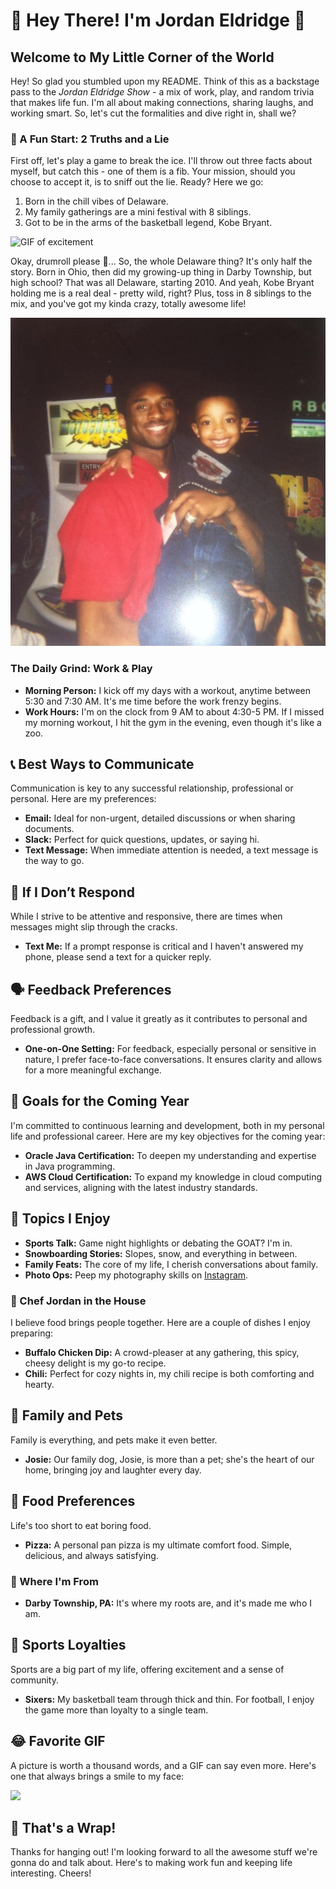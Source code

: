 # 🌟 Hey There! I'm Jordan Eldridge 🌟

## Welcome to My Little Corner of the World

Hey! So glad you stumbled upon my README. Think of this as a backstage pass to the *Jordan Eldridge Show* - a mix of work, play, and random trivia that makes life fun. I'm all about making connections, sharing laughs, and working smart. So, let's cut the formalities and dive right in, shall we?

### 🎲 A Fun Start: 2 Truths and a Lie
First off, let's play a game to break the ice. I'll throw out three facts about myself, but catch this - one of them is a fib. Your mission, should you choose to accept it, is to sniff out the lie. Ready? Here we go:

1. Born in the chill vibes of Delaware.
2. My family gatherings are a mini festival with 8 siblings.
3. Got to be in the arms of the basketball legend, Kobe Bryant.

![GIF of excitement](https://media4.giphy.com/media/DOEXrsUpJ6IIP0GfM9/200.gif?cid=6104955enoqzvst5iqhm3h1wpje5919uesax36r0lyv5c6wi&ep=v1_gifs_translate&rid=200.gif&ct=g)


Okay, drumroll please 🥁... So, the whole Delaware thing? It's only half the story. Born in Ohio, then did my growing-up thing in Darby Township, but high school? That was all Delaware, starting 2010. And yeah, Kobe Bryant holding me is a real deal - pretty wild, right? Plus, toss in 8 siblings to the mix, and you've got my kinda crazy, totally awesome life!

![](https://github.com/HeirJordan3/CodeDifferently_README/blob/main/assets/Kobe.JPG?raw=true)


### The Daily Grind: Work & Play
- **Morning Person:** I kick off my days with a workout, anytime between 5:30 and 7:30 AM. It's me time before the work frenzy begins.
- **Work Hours:** I'm on the clock from 9 AM to about 4:30-5 PM. If I missed my morning workout, I hit the gym in the evening, even though it's like a zoo.

## 📞 Best Ways to Communicate
Communication is key to any successful relationship, professional or personal. Here are my preferences:
- **Email:** Ideal for non-urgent, detailed discussions or when sharing documents.
- **Slack:** Perfect for quick questions, updates, or saying hi.
- **Text Message:** When immediate attention is needed, a text message is the way to go.

## 🚫 If I Don’t Respond
While I strive to be attentive and responsive, there are times when messages might slip through the cracks.

- **Text Me:** If a prompt response is critical and I haven't answered my phone, please send a text for a quicker reply.

## 🗣 Feedback Preferences
Feedback is a gift, and I value it greatly as it contributes to personal and professional growth.

- **One-on-One Setting:** For feedback, especially personal or sensitive in nature, I prefer face-to-face conversations. It ensures clarity and allows for a more meaningful exchange.


## 🎯 Goals for the Coming Year
I'm committed to continuous learning and development, both in my personal life and professional career. Here are my key objectives for the coming year:

- **Oracle Java Certification:** To deepen my understanding and expertise in Java programming.
- **AWS Cloud Certification:** To expand my knowledge in cloud computing and services, aligning with the latest industry standards.

## 💬 Topics I Enjoy
- **Sports Talk:** Game night highlights or debating the GOAT? I'm in.
- **Snowboarding Stories:** Slopes, snow, and everything in between.
- **Family Feats:** The core of my life, I cherish conversations about family.
- **Photo Ops:** Peep my photography skills on [Instagram](https://www.instagram.com/jordanxeldridge/).

### 🍳 Chef Jordan in the House
I believe food brings people together. Here are a couple of dishes I enjoy preparing:

- **Buffalo Chicken Dip:** A crowd-pleaser at any gathering, this spicy, cheesy delight is my go-to recipe.
- **Chili:** Perfect for cozy nights in, my chili recipe is both comforting and hearty.

## 🐾 Family and Pets
Family is everything, and pets make it even better.

- **Josie:** Our family dog, Josie, is more than a pet; she's the heart of our home, bringing joy and laughter every day.

## 🍕 Food Preferences
Life's too short to eat boring food.

- **Pizza:** A personal pan pizza is my ultimate comfort food. Simple, delicious, and always satisfying.

### 🏡 Where I'm From
- **Darby Township, PA:** It's where my roots are, and it's made me who I am.

## 🏀 Sports Loyalties
Sports are a big part of my life, offering excitement and a sense of community.

- **Sixers:** My basketball team through thick and thin. For football, I enjoy the game more than loyalty to a single team.

## 😂 Favorite GIF
A picture is worth a thousand words, and a GIF can say even more. Here's one that always brings a smile to my face:

![](https://media3.giphy.com/media/QMHoU66sBXqqLqYvGO/200.gif?cid=6104955enhj04udn2u1aiv0zbsiyzv7x83lk9y05q4q3q2h3&ep=v1_gifs_translate&rid=200.gif&ct=g)

## 🎉 That's a Wrap!
Thanks for hanging out! I'm looking forward to all the awesome stuff we're gonna do and talk about. Here's to making work fun and keeping life interesting. Cheers!

